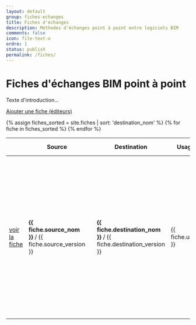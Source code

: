 ```yaml
---
layout: default
group: fiches-echanges
title: Fiches d'échanges
description: Méthodes d'échanges point à point entre logiciels BIM
comments: false
icon: file-text-o
ordre: 1
status: publish
permalink: /fiches/
---
```


# Fiches d'échanges BIM point à point

Texte d'introduction...

<div class="row">
  <div class="col-12">
    <p class="text-right"><a class="btn btn-sm btn-secondary" href="/nouvelle-fiche-echange/" role="button"><i class="fa fa-plus" aria-hidden="true"></i> Ajouter une fiche (éditeurs)</a></p>
  </div>
</div>

<div class="row">
  <div class="col-12">
    <table id="tablefilter" class="table">
      <thead>
        <tr>
          <th></th>
          <th>Source</th>
          <th></th>
          <th>Destination</th>
          <th>Usage-Métier</th>
          <th>Statut</th>
          <th>Mise à jour</th>
        </tr>
      </thead>
      <tbody>
        {% assign fiches_sorted = site.fiches | sort: 'destination_nom' %}
        {% for fiche in fiches_sorted %}
          <tr>
            <td><a class="btn btn-primary btn-sm" href="{{ fiche.url }}" role="button"><i class="fa fa-file-text-o" aria-hidden="true"></i> voir la fiche</a></td>              
            <td><strong>{{ fiche.source_nom }}</strong> / {{ fiche.source_version }}</td>
            <td><i class="fa fa-arrow-right" aria-hidden="true"></i></td>
            <td><strong>{{ fiche.destination_nom }}</strong> / {{ fiche.destination_version }}</td>
            <td>{{ fiche.usage_metier }}</td>
            <td>
              {% if fiche.statut == 'publiée' %}
                <span class="badge badge-success"><i class="fa fa-check-circle-o" aria-hidden="true"></i> {{ fiche.statut }}</span>
              {% endif %}
              {% if fiche.statut == 'relecture' %}
                <span class="badge badge-info"><i class="fa fa-eye" aria-hidden="true"></i> {{ fiche.statut }}</span>
              {% endif %}
              {% if fiche.statut == 'brouillon' %}
                <span class="badge badge-warning"><i class="fa fa-pencil" aria-hidden="true"></i> {{ fiche.statut }}</span>
              {% endif %}
            </td>
            <td><i class="fa fa-clock-o" aria-hidden="true"></i> {{ fiche.maj }}</td>
          </tr>
        {% endfor %}
      </tbody>
    </table>
    
  </div>
</div>
  
